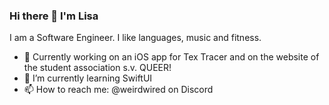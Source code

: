 ### Hi there 👋 I'm Lisa

<!--
**weirdwir3d/weirdwir3d** is a ✨ _special_ ✨ repository because its `README.md` (this file) appears on your GitHub profile.

Here are some ideas to get you started:

- 🔭 I’m currently working on ...
- 🌱 I’m currently learning ...
- 👯 I’m looking to collaborate on ...
- 🤔 I’m looking for help with ...
- 💬 Ask me about ...
- 📫 How to reach me: ...
- 😄 Pronouns: ...
- ⚡ Fun fact: ...
-->

I am a Software Engineer. I like languages, music and fitness.

- 🔭 Currently working on an iOS app for Tex Tracer and on the website of the student association s.v. QUEER!
- 🌱 I’m currently learning SwiftUI
- 📫 How to reach me: @weirdwired on Discord
